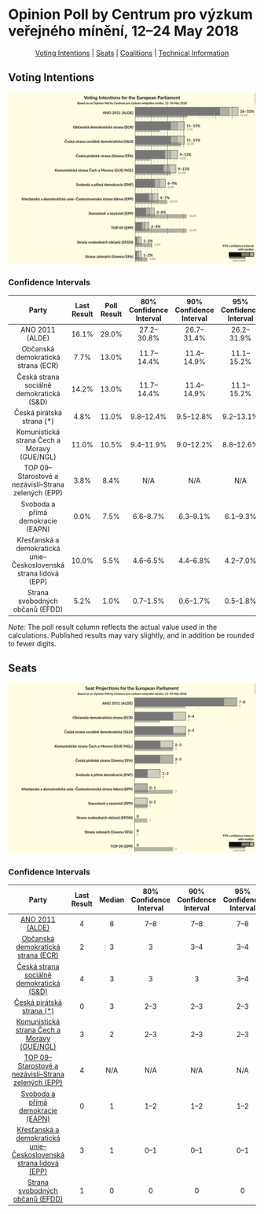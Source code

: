 # Opinion Poll by Centrum pro výzkum veřejného mínění, 12–24 May 2018

<p align="center"><a href="#voting-intentions">Voting Intentions</a> | <a href="#seats">Seats</a> | <a href="#coalitions">Coalitions</a> | <a href="#technical-information">Technical Information</a></p>

## Voting Intentions

![Graph with voting intentions not yet produced](2018-05-24-Centrumprovýzkumveřejnéhomínění.png "Voting Intentions")

### Confidence Intervals

| Party | Last Result | Poll Result | 80% Confidence Interval | 90% Confidence Interval | 95% Confidence Interval | 99% Confidence Interval |
|:-----:|:-----------:|:-----------:|:-----------------------:|:-----------------------:|:-----------------------:|:-----------------------:|
| ANO 2011 (ALDE) | 16.1% | 29.0% | 27.2–30.8% |26.7–31.4% |26.2–31.9% |25.4–32.8% |
| Občanská demokratická strana (ECR) | 7.7% | 13.0% | 11.7–14.4% |11.4–14.9% |11.1–15.2% |10.5–15.9% |
| Česká strana sociálně demokratická (S&D) | 14.2% | 13.0% | 11.7–14.4% |11.4–14.9% |11.1–15.2% |10.5–15.9% |
| Česká pirátská strana (*) | 4.8% | 11.0% | 9.8–12.4% |9.5–12.8% |9.2–13.1% |8.7–13.8% |
| Komunistická strana Čech a Moravy (GUE/NGL) | 11.0% | 10.5% | 9.4–11.9% |9.0–12.2% |8.8–12.6% |8.2–13.2% |
| TOP 09–Starostové a nezávislí–Strana zelených (EPP) | 3.8% | 8.4% | N/A |N/A |N/A |N/A |
| Svoboda a přímá demokracie (EAPN) | 0.0% | 7.5% | 6.6–8.7% |6.3–9.1% |6.1–9.3% |5.6–9.9% |
| Křesťanská a demokratická unie–Československá strana lidová (EPP) | 10.0% | 5.5% | 4.6–6.5% |4.4–6.8% |4.2–7.0% |3.9–7.6% |
| Strana svobodných občanů (EFDD) | 5.2% | 1.0% | 0.7–1.5% |0.6–1.7% |0.5–1.8% |0.4–2.1% |

*Note:* The poll result column reflects the actual value used in the calculations. Published results may vary slightly, and in addition be rounded to fewer digits.

## Seats

![Graph with seats not yet produced](2018-05-24-Centrumprovýzkumveřejnéhomínění-seats.png "Seats")

### Confidence Intervals

| Party | Last Result | Median | 80% Confidence Interval | 90% Confidence Interval | 95% Confidence Interval | 99% Confidence Interval |
|:-----:|:-----------:|:------:|:-----------------------:|:-----------------------:|:-----------------------:|:-----------------------:|
| <a href="#ano-2011-(alde)">ANO 2011 (ALDE)</a> | 4 | 8 | 7–8 |7–8 |7–8 |6–8 |
| <a href="#občanská-demokratická-strana-(ecr)">Občanská demokratická strana (ECR)</a> | 2 | 3 | 3 |3–4 |3–4 |2–4 |
| <a href="#česká-strana-sociálně-demokratická-(s&d)">Česká strana sociálně demokratická (S&D)</a> | 4 | 3 | 3 |3 |3–4 |2–4 |
| <a href="#česká-pirátská-strana-(*)">Česká pirátská strana (*)</a> | 0 | 3 | 2–3 |2–3 |2–3 |2–3 |
| <a href="#komunistická-strana-čech-a-moravy-(gue/ngl)">Komunistická strana Čech a Moravy (GUE/NGL)</a> | 3 | 2 | 2–3 |2–3 |2–3 |2–3 |
| <a href="#top-09–starostové-a-nezávislí–strana-zelených-(epp)">TOP 09–Starostové a nezávislí–Strana zelených (EPP)</a> | 4 | N/A | N/A |N/A |N/A |N/A |
| <a href="#svoboda-a-přímá-demokracie-(eapn)">Svoboda a přímá demokracie (EAPN)</a> | 0 | 1 | 1–2 |1–2 |1–2 |1–2 |
| <a href="#křesťanská-a-demokratická-unie–československá-strana-lidová-(epp)">Křesťanská a demokratická unie–Československá strana lidová (EPP)</a> | 3 | 1 | 0–1 |0–1 |0–1 |0–1 |
| <a href="#strana-svobodných-občanů-(efdd)">Strana svobodných občanů (EFDD)</a> | 1 | 0 | 0 |0 |0 |0 |


